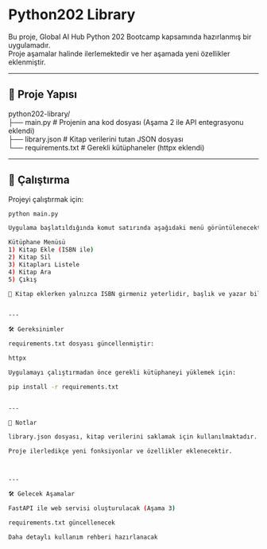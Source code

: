 # Python202 Library

Bu proje, Global AI Hub Python 202 Bootcamp kapsamında hazırlanmış bir uygulamadır.  
Proje aşamalar halinde ilerlemektedir ve her aşamada yeni özellikler eklenmiştir.

---

## 📂 Proje Yapısı

python202-library/  
├── main.py              # Projenin ana kod dosyası (Aşama 2 ile API entegrasyonu eklendi)  
├── library.json         # Kitap verilerini tutan JSON dosyası  
└── requirements.txt     # Gerekli kütüphaneler (httpx eklendi)

---

## 🚀 Çalıştırma

Projeyi çalıştırmak için:

```bash
python main.py

Uygulama başlatıldığında komut satırında aşağıdaki menü görüntülenecektir:

Kütüphane Menüsü
1) Kitap Ekle (ISBN ile)
2) Kitap Sil
3) Kitapları Listele
4) Kitap Ara
5) Çıkış

📌 Kitap eklerken yalnızca ISBN girmeniz yeterlidir, başlık ve yazar bilgisi Open Library API’den alınır.


---

🛠 Gereksinimler

requirements.txt dosyası güncellenmiştir:

httpx

Uygulamayı çalıştırmadan önce gerekli kütüphaneyi yüklemek için:

pip install -r requirements.txt


---

📌 Notlar

library.json dosyası, kitap verilerini saklamak için kullanılmaktadır.

Proje ilerledikçe yeni fonksiyonlar ve özellikler eklenecektir.



---

🛠 Gelecek Aşamalar

FastAPI ile web servisi oluşturulacak (Aşama 3)

requirements.txt güncellenecek

Daha detaylı kullanım rehberi hazırlanacak
